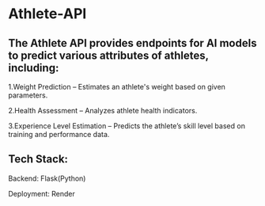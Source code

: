 <h1><b>Athlete-API</b></h1>

<h2>The Athlete API provides endpoints for AI models to predict various attributes of athletes, including:</h2>

1.Weight Prediction – Estimates an athlete's weight based on given parameters.

2.Health Assessment – Analyzes athlete health indicators.

3.Experience Level Estimation – Predicts the athlete’s skill level based on training and performance data.


<h2>Tech Stack:</h2>

Backend: Flask(Python)

Deployment: Render
